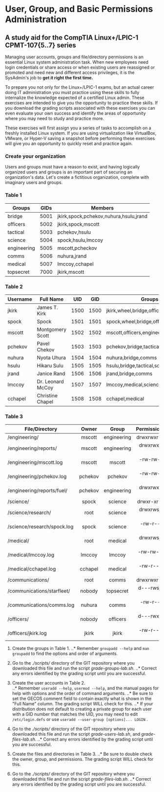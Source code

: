 # User, Group, and Basic Permissions Administration
## A study aid for the CompTIA Linux+/LPIC-1 CPMT-107{5..7} series

Managing user accounts, groups and file/directory permissions is an essential Linux system administration task.  When new employees need login credentials or share access or when existing users are reassigned or promoted and need new and different access privileges, it is the SysAdmin's job to **get it right the first time.**

To prepare you not only for the Linux+/LPIC-1 exams, but an actual career doing IT administration you must practice using these skills to fully internalize the knowledge expected of a certified Linux admin.  These exercises are intended to give you the opportunity to practice these skills.  If you download the grading scripts associated with these exercises you can even evaluate your own success and identify the areas of opportunity where you may need to study and practice more.

These exercises will first assign you a series of tasks to accomplish on a freshly installed Linux system.  If you are using virtualization like VirtualBox, VMware, or Hyper-V saving a snapshot before performing these exercises will give you an opportunity to quickly reset and practice again.

### Create your organization

Users and groups must have a reason to exist, and having logically organized users and groups is an important part of securing an organization's data.  Let's create a fictitious organization, complete with imaginary users and groups.

### Table 1
| Groups     | GIDs | Members                  |
|------------|:----:|--------------------------|
|bridge      |5001  |jkirk,spock,pchekov,nuhura,hsulu,jrand|
|officers    |5002  |jkirk,spock,mscott|
|tactical    |5003  |pchekov,hsulu|
|science     |5004  |spock,hsulu,lmccoy|
|engineering |5005  |mscott,pcheckov|
|comms       |5006  |nuhura,jrand|
|medical     |5007  |lmccoy,cchapel|
|topsecret   |7000  |jkirk,mscott|

### Table 2
| Username | Full Name         | UID | GID | Groups           | UMASK |
|----------|-------------------|:---:|:---:|------------------|:-----:|
|jkirk     |James T. Kirk      |1500 |1500 |jkirk,wheel,bridge,officers,topsecret|0077|
|spock     |Spock              |1501 |1501 |spock,wheel,bridge,officers,science|0027|
|mscott    |Montgomery Scott   |1502 |1502 |mscott,officers,engineering,topsecret|0027|
|pchekov   |Pavel Chekov       |1503 |1503 |pchekov,bridge,tactical,engineering|0022|
|nuhura    |Nyota Uhura        |1504 |1504 |nuhura,bridge,comms|0022|
|hsulu     |Hikaru Sulu        |1505 |1505 |hsulu,bridge,tactical,science|0022|
|jrand     |Janice Rand        |1506 |1506 |jrand,bridge,comms|0022|
|lmccoy    |Dr. Leonard McCoy  |1507 |1507 |lmccoy,medical,science|0077|
|cchapel   |Christine Chapel   |1508 |1508 |cchapel,medical|0027|

### Table 3
| File/Directory             | Owner   | Group     | Permissions |
|----------------------------|:-------:|:---------:|------------:|
|/engineering/               |mscott   |engineering|drwxrwxr-x.  |
|/engineering/reports/       |mscott   |engineering|drwxrwx---.  |
|/engineering/mscott.log     |mscott   |mscott     |-rw-rw-r--.  |
|/engineering/pchekov.log    |pchekov  |pchekov    |-rw-rw-r--.  |
|/engineering/reports/fuel/  |pchekov  |engineering|drwxrwx---.  |
|/science/                   |spock    |science    |drwxr-xr-x.  |
|/science/research/          |root     |science    |drwxrws--T.  |
|/science/research/spock.log |spock    |science    |-rw-r--r--.  |
|/medical/                   |root     |medical    |drwxrws---.  |
|/medical/lmccoy.log         |lmccoy   |lmccoy     |-rw-rw----.  |
|/medical/cchapel.log        |cchapel  |medical    |-rw-r-----.  |
|/communications/            |root     |comms      |drwxrwxr-x.  |
|/communications/starfleet/  |nobody   |topsecret  |d---rws--T.  |
|/communications/comms.log   |nuhura   |comms      |-rw-r--r--.  |
|/officers/                  |nobody   |officers   |d---rwx--T.  |
|/officers/jkirk.log         |jkirk    |jkirk      |-rw-r-----.  |



1. Create the groups in Table 1.
..* Remember `groupadd --help` and `man groupadd` to find the options and order of arguments.
2. Go to the _./scripts/_ directory of the GIT repository where you downloaded this file and run the script _grade-groups-lab.sh_.
..* Correct any errors identified by the grading script until you are successful.

3. Create the user accounts in Table 2.  
..* Remember `useradd --help`, `usermod --help`, and the manual pages for help with options and the order of command arguments.
..* Be sure to set the GECOS comment field to contain exactly what is shown in the "Full Name" column.  The grading script WILL check for this.
..* If your distribution does not default to creating a private group for each user with a GID number that matches the UID, you may need to edit `/etc/login.defs` or use `useradd --user-group [options]... LOGIN` .
4. Go to the _./scripts/_ directory of the GIT repository where you downloaded this file and run the script _grade-users-lab.sh_, and _grade-files-lab.sh_. 
..* Correct any errors identified by the grading script until you are successful.

5. Create the files and directories in Table 3.
..* Be sure to double check the owner, group, and permissions.  The grading script WILL check for this.
6. Go to the _./scripts/_ directory of the GIT repository where you downloaded this file and run the script _grade-files-lab.sh_. 
..* Correct any errors identified by the grading script until you are successful.

